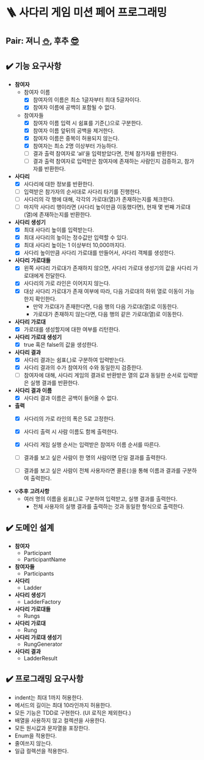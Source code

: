 # 🪜 사다리 게임 미션 페어 프로그래밍


##  Pair: 져니 [⛄️](http://github.com/cl8d), 후추 [😎](https://github.com/Combi153)


## ✔️ 기능 요구사항
- **참여자**
  - 참여자 이름
    - [x] 참여자의 이름은 최소 1글자부터 최대 5글자이다.
    - [x] 참여자 이름에 공백이 포함될 수 없다.
  - 참여자들
    - [x] 참여자 이름 입력 시 쉼표를 기준(,)으로 구분한다.
    - [x] 참여자 이름 앞뒤의 공백을 제거한다.
    - [x] 참여자 이름은 중복이 허용되지 않는다.
    - [x] 참여자는 최소 2명 이상부터 가능하다.
    - [ ] 결과 출력 참여자로 ‘all’을 입력받았다면, 전체 참가자를 반환한다.
    - [ ] 결과 출력 참여자로 입력받은 참여자에 존재하는 사람인지 검증하고, 참가자를 반환한다.
- **사다리**
  - [x] 사다리에 대한 정보를 반환한다.  
  - [ ] 입력받은 참가자의 순서대로 사다리 타기를 진행한다.
  - [ ] 사다리의 각 행에 대해, 각각의 가로대(열)가 존재하는지를 체크한다.
  - [ ] 마지막 사다리 행이라면 (사다리 높이만큼 이동했다면), 현재 몇 번째 가로대 (열)에 존재하는지를 반환한다.
- **사다리 생성기**
  - [x] 최대 사다리 높이를 입력받는다.
  - [x] 최대 사다리의 높이는 정수값만 입력할 수 있다.
  - [x] 최대 사다리 높이는 1 이상부터 10,000까지다.
  - [x] 사다리 높이만큼 사다리 가로대를 만들어서, 사다리 객체를 생성한다.
- **사다리 가로대들**
  - [x] 왼쪽 사다리 가로대가 존재하지 않으면, 사다리 가로대 생성기의 값을 사다리 가로대에게 전달한다.
  - [x] 사다리의 가로 라인은 이어지지 않는다.
  - [x] 대상 사다리 가로대가 존재 여부에 따라, 다음 가로대의 하위 열로 이동이 가능한지 확인한다.
    - 만약 가로대가 존재한다면, 다음 행의 다음 가로대(열)로 이동한다.
    - 가로대가 존재하지 않는다면, 다음 행의 같은 가로대(열)로 이동한다.
- **사다리 가로대**
  - [x] 가로대를 생성할지에 대한 여부를 리턴한다.
- **사다리 가로대 생성기**
  - [x] true 혹은 false의 값을 생성한다.
- **사다리 결과**
  - [x] 사다리 결과는 쉼표(,)로 구분하여 입력받는다.
  - [x] 사다리 결과의 수가 참여자의 수와 동일한지 검증한다.
  - [ ] 참여자에 대해, 사다리 게임의 결과로 반환받은 열의 값과 동일한 순서로 입력받은 실행 결과를 반환한다.
- **사다리 결과 이름**
  - [x] 사다리 결과 이름은 공백이 들어올 수 없다. 
- **출력**
  - [x] 사다리의 가로 라인의 폭은 5로 고정한다.
  - [x] 사다리 출력 시 사람 이름도 함께 출력한다.
  - [x] 사다리 게임 실행 순서는 입력받은 참여자 이름 순서를 따른다.
  - [ ] 결과를 보고 싶은 사람이 한 명의 사람이면 단일 결과를 출력한다.
  - [ ] 결과를 보고 싶은 사람이 전체 사용자라면 콜론(:)을 통해 이름과 결과를 구분하여 출력한다.



- **💡추후 고려사항**
  - 여러 명의 이름을 쉼표(,)로 구분하여 입력받고, 실행 결과를 출력한다.
      - 전체 사용자의 실행 결과를 출력하는 것과 동일한 형식으로 출력한다.


## ✔️ 도메인 설계
  - **참여자**
    - Participant 
    - ParticipantName
  - **참여자들**
    - Participants
  - **사다리**
    - Ladder
  - **사다리 생성기**
    - LadderFactory
  - **사다리 가로대들**
    - Rungs
  - **사다리 가로대**
    - Rung
  - **사다리 가로대 생성기**
    - RungGenerator
  - **사다리 결과**
    - LadderResult

## ✔️ 프로그래밍 요구사항
- indent는 최대 1까지 허용한다.
- 메서드의 길이는 최대 10라인까지 허용한다.
- 모든 기능은 TDD로 구현한다. (UI 로직은 제외한다.)
- 배열을 사용하지 않고 컬렉션을 사용한다.
- 모든 원시값과 문자열을 포장한다.
- Enum을 적용한다.
- 줄여쓰지 않는다.
- 일급 컬렉션을 적용한다.